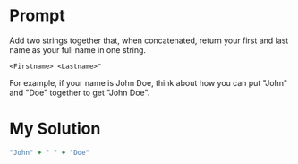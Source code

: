 # Prompt

Add two strings together that, when concatenated, return your first and last name as your full name in one string.

```
<Firstname> <Lastname>"
```

For example, if your name is John Doe, think about how you can put "John" and "Doe" together to get "John Doe".

# My Solution

```ruby
"John" + " " + "Doe"
```
